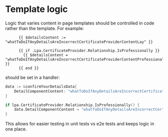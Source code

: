 # Template logic

Logic that varies content in page templates should be controlled in code rather than the template. For example:

```gotemplate
      {{ $detailsContent := "whatToDoIfAnyDetailsAreIncorrectCertificateProviderContentLay" }}

      {{ if .Lpa.CertificateProvider.Relationship.IsProfessionally }}
        {{ $detailsContent = "whatToDoIfAnyDetailsAreIncorrectCertificateProviderContentProfessional" }}
      {{ end }}
```

should be set in a handler:

```go
data := &confirmYourDetailsData{
    DetailComponentContent: "whatToDoIfAnyDetailsAreIncorrectCertificateProviderContentLay",
}

if lpa.CertificateProvider.Relationship.IsProfessionally() {
    data.DetailComponentContent = "whatToDoIfAnyDetailsAreIncorrectCertificateProviderContentProfessional"
}
```

This allows for easier testing in unit tests vs e2e tests and keeps logic in one place.
